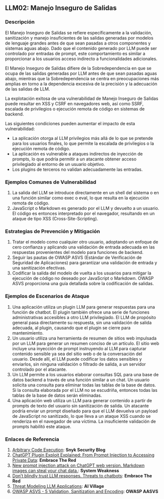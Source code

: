## LLM02: Manejo Inseguro de Salidas

### Descripción

El Manejo Inseguro de Salidas se refiere específicamente a la validación, sanitización y manejo insuficientes de las salidas generadas por modelos de lenguaje grandes antes de que sean pasadas a otros componentes y sistemas aguas abajo. Dado que el contenido generado por LLM puede ser controlado por entradas de prompt, este comportamiento es similar a proporcionar a los usuarios acceso indirecto a funcionalidades adicionales.

El Manejo Inseguro de Salidas difiere de la Sobredependencia en que se ocupa de las salidas generadas por LLM antes de que sean pasadas aguas abajo, mientras que la Sobredependencia se centra en preocupaciones más amplias en torno a la dependencia excesiva de la precisión y la adecuación de las salidas de LLM.

La explotación exitosa de una vulnerabilidad de Manejo Inseguro de Salidas puede resultar en XSS y CSRF en navegadores web, así como SSRF, escalada de privilegios o ejecución remota de código en sistemas de backend.

Las siguientes condiciones pueden aumentar el impacto de esta vulnerabilidad:
* La aplicación otorga al LLM privilegios más allá de lo que se pretende para los usuarios finales, lo que permite la escalada de privilegios o la ejecución remota de código.
* La aplicación es vulnerable a ataques indirectos de inyección de prompts, lo que podría permitir a un atacante obtener acceso privilegiado al entorno de un usuario objetivo.
* Los plugins de terceros no validan adecuadamente las entradas.

### Ejemplos Comunes de Vulnerabilidad

1. La salida del LLM se introduce directamente en un shell del sistema o en una función similar como exec o eval, lo que resulta en la ejecución remota de código.
2. JavaScript o Markdown es generado por el LLM y devuelto a un usuario. El código es entonces interpretado por el navegador, resultando en un ataque de tipo XSS (Cross-Site-Scripting).

### Estrategias de Prevención y Mitigación

1. Tratar el modelo como cualquier otro usuario, adoptando un enfoque de cero confianza y aplicando una validación de entrada adecuada en las respuestas provenientes del modelo para funciones de backend.
2. Seguir las pautas de OWASP ASVS (Estándar de Verificación de Seguridad de Aplicaciones) para garantizar una validación de entrada y una sanitización efectivas.
3. Codificar la salida del modelo de vuelta a los usuarios para mitigar la ejecución de código no deseado por JavaScript o Markdown. OWASP ASVS proporciona una guía detallada sobre la codificación de salidas.

### Ejemplos de Escenarios de Ataque

1. Una aplicación utiliza un plugin LLM para generar respuestas para una función de chatbot. El plugin también ofrece una serie de funciones administrativas accesibles a otro LLM privilegiado. El LLM de propósito general pasa directamente su respuesta, sin una validación de salida adecuada, al plugin, causando que el plugin se cierre para mantenimiento.
2. Un usuario utiliza una herramienta de resumen de sitios web impulsada por un LLM para generar un resumen conciso de un artículo. El sitio web incluye una inyección de prompt instruyendo al LLM para capturar contenido sensible ya sea del sitio web o de la conversación del usuario. Desde allí, el LLM puede codificar los datos sensibles y enviarlos, sin ninguna validación o filtrado de salida, a un servidor controlado por el atacante.
3. Un LLM permite a los usuarios elaborar consultas SQL para una base de datos backend a través de una función similar a un chat. Un usuario solicita una consulta para eliminar todas las tablas de la base de datos. Si la consulta elaborada por el LLM no se escudriña, entonces todas las tablas de la base de datos serán eliminadas.
4. Una aplicación web utiliza un LLM para generar contenido a partir de prompts de texto del usuario sin sanitización de salida. Un atacante podría enviar un prompt diseñado para que el LLM devuelva un payload de JavaScript no sanitizado, lo que lleva a un ataque XSS cuando se renderiza en el navegador de una víctima. La insuficiente validación de prompts habilitó este ataque.

### Enlaces de Referencia

1. [Arbitrary Code Execution](https://security.snyk.io/vuln/SNYK-PYTHON-LANGCHAIN-5411357): **Snyk Security Blog**
2. [ChatGPT Plugin Exploit Explained: From Prompt Injection to Accessing Private Data](https://embracethered.com/blog/posts/2023/chatgpt-cross-plugin-request-forgery-and-prompt-injection./): **Embrace The Red**
3. [New prompt injection attack on ChatGPT web version. Markdown images can steal your chat data.](https://systemweakness.com/new-prompt-injection-attack-on-chatgpt-web-version-ef717492c5c2?gi=8daec85e2116): **System Weakness**
4. [Don’t blindly trust LLM responses. Threats to chatbots](https://embracethered.com/blog/posts/2023/ai-injections-threats-context-matters/): **Embrace The Red**
5. [Threat Modeling LLM Applications](https://aivillage.org/large%20language%20models/threat-modeling-llm/): **AI Village**
6. [OWASP ASVS - 5 Validation, Sanitization and Encoding](https://owasp-aasvs4.readthedocs.io/en/latest/V5.html#validation-sanitization-and-encoding): **OWASP AASVS**
